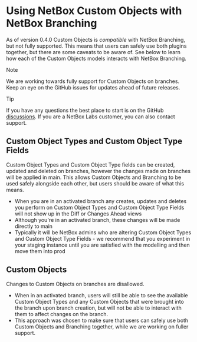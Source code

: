 # Using NetBox Custom Objects with NetBox Branching

As of version 0.4.0 Custom Objects is _compatible_ with NetBox Branching, but not fully supported. This means that users can safely use both plugins together, but there are some caveats to be aware of. See below to learn how each of the Custom Objects models interacts with NetBox Branching.

> [!NOTE]
> We are working towards fully support for Custom Objects on branches. Keep an eye on the GitHub issues for updates ahead of future releases.  

> [!TIP]
> If you have any questions the best place to start is on the GitHub [discussions](https://github.com/netboxlabs/netbox-custom-objects/discussions). If you are a NetBox Labs customer, you can also contact support.  

## Custom Object Types and Custom Object Type Fields

Custom Object Types and Custom Object Type fields can be created, updated and deleted on branches, however the changes made on branches will be applied in main. This allows Custom Objects and Branching to be used safely alongside each other, but users should be aware of what this means.

- When you are in an activated branch any creates, updates and deletes you perform on Custom Object Types and Custom Object Type Fields will not show up in the Diff or Changes Ahead views
- Although you're in an activated branch, these changes will be made directly to main
- Typically it will be NetBox admins who are altering Custom Object Types and Custom Object Type Fields - we recommend that you experiment in your staging instance until you are satisfied with the modelling and then move them into prod

## Custom Objects

Changes to Custom Objects on branches are disallowed.

- When in an activated branch, users will still be able to see the available Custom Object Types and any Custom Objects that were brought into the branch upon branch creation, but will not be able to interact with them to affect changes on the branch.  
- This approach was chosen to make sure that users can safely use both Custom Objects and Branching together, while we are working on fuller support.  